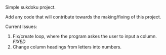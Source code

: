 Simple sukdoku project.

Add any code that will contribute towards the making/fixing of this project.

Current Issues:
1) Fix/create loop, where the program askes the user to input a column. *FIXED*
2) Change column headings from letters into numbers.
